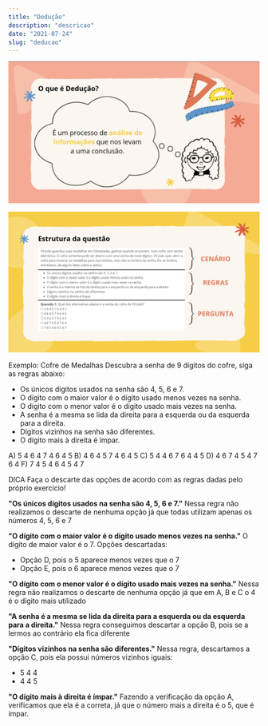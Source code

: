 ```yaml
---
title: "Dedução"
description: "descricao"
date: "2021-07-24"
slug: "deducao"
---
```

![img1](img1.png)

![img2](img2.png)

Exemplo: Cofre de Medalhas
Descubra a senha de 9 dígitos do cofre, siga as regras abaixo:

- Os únicos dígitos usados na senha são 4, 5, 6 e 7.
- O dígito com o maior valor é o dígito usado menos vezes na senha.
- O dígito com o menor valor é o dígito usado mais vezes na senha.
- A senha é a mesma se lida da direita para a esquerda ou da esquerda para a direita.
- Dígitos vizinhos na senha são diferentes.
- O dígito mais à direita é ímpar.

A) 5 4 6 4 7 4 6 4 5
B) 4 6 4 5 7 4 6 4 5
C) 5 4 4 6 7 6 4 4 5
D) 4 6 7 4 5 4 7 6 4
F) 7 4 5 4 6 4 5 4 7

DICA
Faça o descarte das opções de acordo com as regras dadas
pelo próprio exercício!

**"Os únicos dígitos usados na senha são 4, 5, 6 e 7."**
Nessa regra não realizamos o descarte de nenhuma opção já que todas utilizam apenas os números 4, 5, 6 e 7

**"O dígito com o maior valor é o dígito usado menos vezes na senha."**
O dígito de maior valor é o 7. Opções descartadas:
- Opção D, pois o 5 aparece menos vezes que o 7
- Opção E, pois o 6 aparece menos vezes que o 7

**"O dígito com o menor valor é o dígito usado mais vezes na senha."**
Nessa regra não realizamos o descarte de nenhuma
opção já que em A, B e C o 4 é o dígito mais utilizado

**"A senha é a mesma se lida da direita para a esquerda ou da esquerda para a direita."**
Nessa regra conseguimos descartar a opção B, pois se a
lermos ao contrário ela fica diferente

**"Dígitos vizinhos na senha são diferentes."**
Nessa regra, descartamos a opção C, pois ela possui números vizinhos iguais:
- 5 4 4
- 4 4 5

**"O dígito mais à direita é ímpar."**
Fazendo a verificação da opção A, verificamos que ela é a
correta, já que o número mais a direita é o 5, que é
ímpar.
